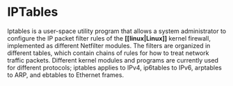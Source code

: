 # IPTables
Iptables is a user-space utility program that allows a system administrator to configure the IP packet filter rules of the **[[linux|Linux]]** kernel firewall, implemented as different Netfilter modules. The filters are organized in different tables, which contain chains of rules for how to treat network traffic packets. Different kernel modules and programs are currently used for different protocols; iptables applies to IPv4, ip6tables to IPv6, arptables to ARP, and ebtables to Ethernet frames.
